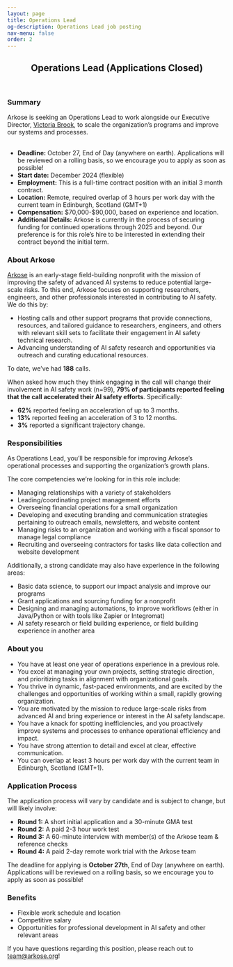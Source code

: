 ```yaml
---
layout: page
title: Operations Lead
og-description: Operations Lead job posting
nav-menu: false
order: 2
---
```


<!-- Main -->
<div id="main" class="alt">


<!-- One -->
<section id="one">
	<div class="inner">
		<header class="major">
			<h2>Operations Lead (Applications Closed)</h2>
		</header>

<h3>Summary</h3>

Arkose is seeking an Operations Lead to work alongside our Executive Director, <a href="{{ '/victoria-brook.html' | relative_url }}">Victoria Brook</a>, to scale the organization’s programs and improve our systems and processes.
<br><br>
<ul>
<li> <b>Deadline:</b> October 27, End of Day (anywhere on earth). Applications will be reviewed on a rolling basis, so we encourage you to apply as soon as possible!</li>
<li><b>Start date:</b> December 2024 (flexible)</li>
<li><b>Employment:</b> This is a full-time contract position with an initial 3 month contract.</li>
<li><b>Location:</b> Remote, required overlap of 3 hours per work day with the current team in Edinburgh, Scotland (GMT+1)</li>
<li><b>Compensation:</b> $70,000-$90,000, based on experience and location.</li>
<li><b>Additional Details:</b> Arkose is currently in the process of securing funding for continued operations through 2025 and beyond. Our preference is for this role’s hire to be interested in extending their contract beyond the initial term.</li>
</ul>

<h3>About Arkose</h3>
<p><a href="{{ '/' | relative_url }}">Arkose</a> is an early-stage field-building nonprofit with the mission of improving the safety of advanced AI systems to reduce potential large-scale risks. To this end, Arkose focuses on supporting researchers, engineers, and other professionals interested in contributing to AI safety. We do this by:</p>
<ul>
<li>Hosting calls and other support programs that provide connections, resources, and tailored guidance to researchers, engineers, and others with relevant skill sets to facilitate their engagement in AI safety technical research.</li>
<li>Advancing understanding of AI safety research and opportunities via outreach and curating educational resources.</li>
</ul>
<p>To date, we’ve had <b>188</b> calls.</p>
<p>When asked how much they think engaging in the call will change their involvement in AI safety work (n=99), <b>79% of participants reported feeling that the call accelerated their AI safety efforts</b>. Specifically:</p>
<ul>
<li><b>62%</b> reported feeling an acceleration of up to 3 months. </li>
<li><b>13%</b> reported feeling an acceleration of 3 to 12 months.</li>
<li><b>3%</b> reported a significant trajectory change.</li>
</ul>


<h3>Responsibilities</h3>
<p>As Operations Lead, you’ll be responsible for improving Arkose’s operational processes and supporting the organization’s growth plans.</p>
<p>The core competencies we’re looking for in this role include:</p>
<ul>
    <li>Managing relationships with a variety of stakeholders</li>
    <li>Leading/coordinating project management efforts</li>
    <li>Overseeing financial operations for a small organization</li>
    <li>Developing and executing branding and communication strategies pertaining to outreach emails, newsletters, and website content</li>
    <li>Managing risks to an organization and working with a fiscal sponsor to manage legal compliance</li>
    <li>Recruiting and overseeing contractors for tasks like data collection and website development</li>
</ul>
<p>Additionally, a strong candidate may also have experience in the following areas:</p>
<ul>
    <li>Basic data science, to support our impact analysis and improve our programs</li>
    <li>Grant applications and sourcing funding for a nonprofit</li>
    <li>Designing and managing automations, to improve workflows (either in Java/Python or with tools like Zapier or Integromat)</li>
    <li>AI safety research or field building experience, or field building experience in another area</li>
</ul>

<h3>About you</h3>
<ul>
    <li>You have at least one year of operations experience in a previous role.</li>
    <li>You excel at managing your own projects, setting strategic direction, and prioritizing tasks in alignment with organizational goals.</li>
    <li>You thrive in dynamic, fast-paced environments, and are excited by the challenges and opportunities of working within a small, rapidly growing organization.</li>
    <li>You are motivated by the mission to reduce large-scale risks from advanced AI and bring experience or interest in the AI safety landscape.</li>
    <li>You have a knack for spotting inefficiencies, and you proactively improve systems and processes to enhance operational efficiency and impact.</li>
    <li>You have strong attention to detail and excel at clear, effective communication.</li>
    <li>You can overlap at least 3 hours per work day with the current team in Edinburgh, Scotland (GMT+1).</li>
</ul>

<h3>Application Process</h3>
 
<p>The application process will vary by candidate and is subject to change, but will likely involve:</p>
<ul>
    <li><b>Round 1:</b> A short initial application and a 30-minute GMA test</li>
    <li><b>Round 2:</b> A paid 2-3 hour work test</li>
    <li><b>Round 3:</b> A 60-minute interview with member(s) of the Arkose team & reference checks</li>
    <li><b>Round 4:</b> A paid 2-day remote work trial with the Arkose team</li>
</ul>
<p> The deadline for applying is <b>October 27th</b>, End of Day (anywhere on earth). Applications will be reviewed on a rolling basis, so we encourage you to apply as soon as possible!</p>

<h3>Benefits</h3>

<ul>
    <li>Flexible work schedule and location</li>
    <li>Competitive salary</li>
    <li>Opportunities for professional development in AI safety and other relevant areas</li>
</ul>
<p>If you have questions regarding this position, please reach out to <a href="mailto:team@arkose.org">team@arkose.org</a>!</p>

 </div>
</section>
</div>

